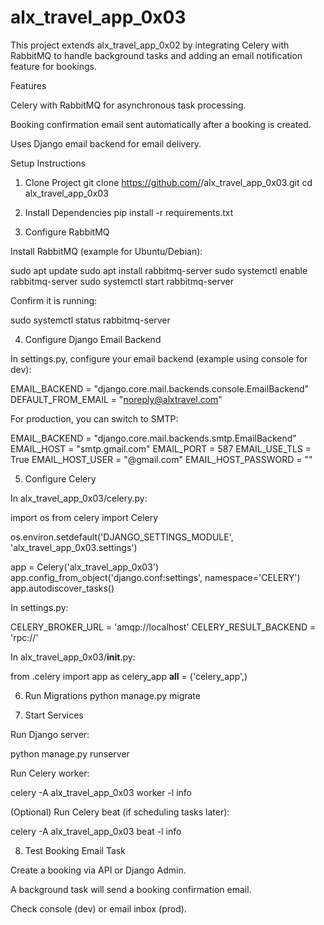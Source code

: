 # alx_travel_app_0x03

This project extends alx_travel_app_0x02 by integrating Celery with RabbitMQ to handle background tasks and adding an email notification feature for bookings.

Features

Celery with RabbitMQ for asynchronous task processing.

Booking confirmation email sent automatically after a booking is created.

Uses Django email backend for email delivery.

Setup Instructions
1. Clone Project
git clone https://github.com/<your-username>/alx_travel_app_0x03.git
cd alx_travel_app_0x03

2. Install Dependencies
pip install -r requirements.txt

3. Configure RabbitMQ

Install RabbitMQ (example for Ubuntu/Debian):

sudo apt update
sudo apt install rabbitmq-server
sudo systemctl enable rabbitmq-server
sudo systemctl start rabbitmq-server


Confirm it is running:

sudo systemctl status rabbitmq-server

4. Configure Django Email Backend

In settings.py, configure your email backend (example using console for dev):

EMAIL_BACKEND = "django.core.mail.backends.console.EmailBackend"
DEFAULT_FROM_EMAIL = "noreply@alxtravel.com"


For production, you can switch to SMTP:

EMAIL_BACKEND = "django.core.mail.backends.smtp.EmailBackend"
EMAIL_HOST = "smtp.gmail.com"
EMAIL_PORT = 587
EMAIL_USE_TLS = True
EMAIL_HOST_USER = "<your-email>@gmail.com"
EMAIL_HOST_PASSWORD = "<your-app-password>"

5. Configure Celery

In alx_travel_app_0x03/celery.py:

import os
from celery import Celery

os.environ.setdefault('DJANGO_SETTINGS_MODULE', 'alx_travel_app_0x03.settings')

app = Celery('alx_travel_app_0x03')
app.config_from_object('django.conf:settings', namespace='CELERY')
app.autodiscover_tasks()


In settings.py:

CELERY_BROKER_URL = 'amqp://localhost'
CELERY_RESULT_BACKEND = 'rpc://'


In alx_travel_app_0x03/__init__.py:

from .celery import app as celery_app
__all__ = ('celery_app',)

6. Run Migrations
python manage.py migrate

7. Start Services

Run Django server:

python manage.py runserver


Run Celery worker:

celery -A alx_travel_app_0x03 worker -l info


(Optional) Run Celery beat (if scheduling tasks later):

celery -A alx_travel_app_0x03 beat -l info

8. Test Booking Email Task

Create a booking via API or Django Admin.

A background task will send a booking confirmation email.

Check console (dev) or email inbox (prod).
